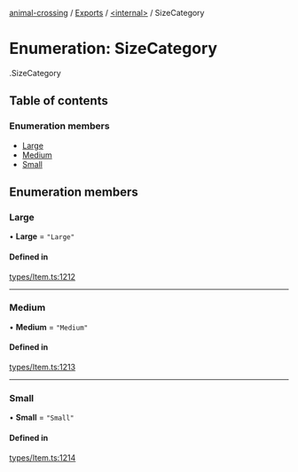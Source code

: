 [animal-crossing](../README.md) / [Exports](../modules.md) / [<internal\>](../modules/internal_.md) / SizeCategory

# Enumeration: SizeCategory

[<internal>](../modules/internal_.md).SizeCategory

## Table of contents

### Enumeration members

- [Large](internal_.SizeCategory.md#large)
- [Medium](internal_.SizeCategory.md#medium)
- [Small](internal_.SizeCategory.md#small)

## Enumeration members

### Large

• **Large** = `"Large"`

#### Defined in

[types/Item.ts:1212](https://github.com/Norviah/animal-crossing/blob/4d5e5b0/module/types/Item.ts#L1212)

___

### Medium

• **Medium** = `"Medium"`

#### Defined in

[types/Item.ts:1213](https://github.com/Norviah/animal-crossing/blob/4d5e5b0/module/types/Item.ts#L1213)

___

### Small

• **Small** = `"Small"`

#### Defined in

[types/Item.ts:1214](https://github.com/Norviah/animal-crossing/blob/4d5e5b0/module/types/Item.ts#L1214)
